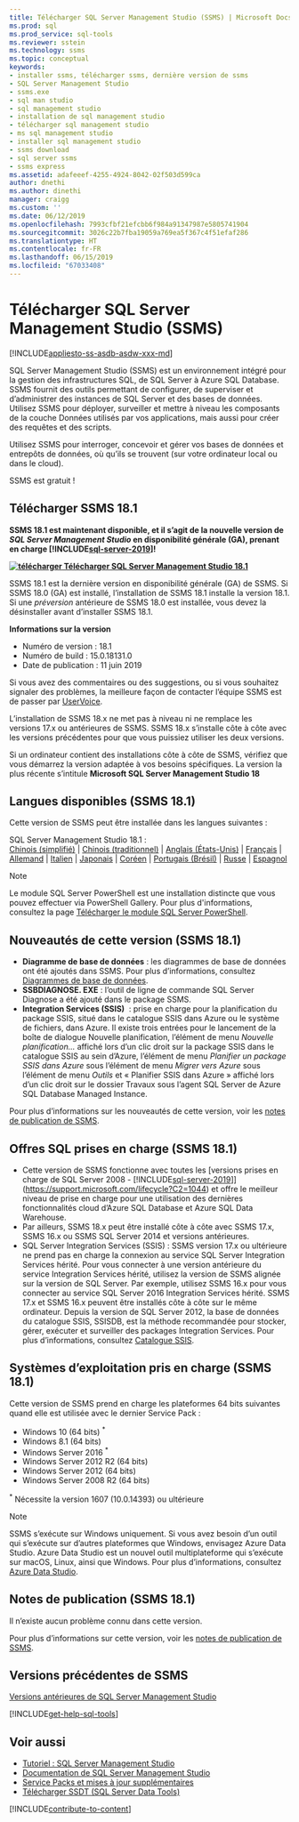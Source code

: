 ```yaml
---
title: Télécharger SQL Server Management Studio (SSMS) | Microsoft Docs
ms.prod: sql
ms.prod_service: sql-tools
ms.reviewer: sstein
ms.technology: ssms
ms.topic: conceptual
keywords:
- installer ssms, télécharger ssms, dernière version de ssms
- SQL Server Management Studio
- ssms.exe
- sql man studio
- sql management studio
- installation de sql management studio
- télécharger sql management studio
- ms sql management studio
- installer sql management studio
- ssms download
- sql server ssms
- ssms express
ms.assetid: adafeeef-4255-4924-8042-02f503d599ca
author: dnethi
ms.author: dinethi
manager: craigg
ms.custom: ''
ms.date: 06/12/2019
ms.openlocfilehash: 7993cfbf21efcbb6f984a91347987e5805741904
ms.sourcegitcommit: 3026c22b7fba19059a769ea5f367c4f51efaf286
ms.translationtype: HT
ms.contentlocale: fr-FR
ms.lasthandoff: 06/15/2019
ms.locfileid: "67033408"
---
```

# <a name="download-sql-server-management-studio-ssms"></a>Télécharger SQL Server Management Studio (SSMS)

[!INCLUDE[appliesto-ss-asdb-asdw-xxx-md](../includes/appliesto-ss-asdb-asdw-pdw-md.md)]

SQL Server Management Studio (SSMS) est un environnement intégré pour la gestion des infrastructures SQL, de SQL Server à Azure SQL Database. SSMS fournit des outils permettant de configurer, de superviser et d’administrer des instances de SQL Server et des bases de données. Utilisez SSMS pour déployer, surveiller et mettre à niveau les composants de la couche Données utilisés par vos applications, mais aussi pour créer des requêtes et des scripts.

Utilisez SSMS pour interroger, concevoir et gérer vos bases de données et entrepôts de données, où qu’ils se trouvent (sur votre ordinateur local ou dans le cloud).

SSMS est gratuit !

## <a name="download-ssms-181"></a>Télécharger SSMS 18.1

**SSMS 18.1 est maintenant disponible, et il s’agit de la nouvelle version de *SQL Server Management Studio* en disponibilité générale (GA), prenant en charge [!INCLUDE[sql-server-2019](../includes/sssqlv15-md.md)]!**

**[![télécharger](../ssdt/media/download.png) Télécharger SQL Server Management Studio 18.1 ](https://go.microsoft.com/fwlink/?linkid=2094583)**

SSMS 18.1 est la dernière version en disponibilité générale (GA) de SSMS. Si SSMS 18.0 (GA) est installé, l’installation de SSMS 18.1 installe la version 18.1. Si une *préversion* antérieure de SSMS 18.0 est installée, vous devez la désinstaller avant d’installer SSMS 18.1.

**Informations sur la version**

- Numéro de version : 18.1<br>
- Numéro de build : 15.0.18131.0<br>
- Date de publication : 11 juin 2019

Si vous avez des commentaires ou des suggestions, ou si vous souhaitez signaler des problèmes, la meilleure façon de contacter l’équipe SSMS est de passer par [UserVoice](https://aka.ms/sqlfeedback).

L’installation de SSMS 18.x ne met pas à niveau ni ne remplace les versions 17.x ou antérieures de SSMS. SSMS 18.x s’installe côte à côte avec les versions précédentes pour que vous puissiez utiliser les deux versions.

Si un ordinateur contient des installations côte à côte de SSMS, vérifiez que vous démarrez la version adaptée à vos besoins spécifiques. La version la plus récente s’intitule **Microsoft SQL Server Management Studio 18**

## <a name="available-languages-ssms-181"></a>Langues disponibles (SSMS 18.1)

Cette version de SSMS peut être installée dans les langues suivantes :

SQL Server Management Studio 18.1 :<br>
[Chinois (simplifié)](https://go.microsoft.com/fwlink/?linkid=2094583&clcid=0x804) | [Chinois (traditionnel)](https://go.microsoft.com/fwlink/?linkid=2094583&clcid=0x404) | [Anglais (États-Unis)](https://go.microsoft.com/fwlink/?linkid=2094583&clcid=0x409) | [Français](https://go.microsoft.com/fwlink/?linkid=2094583&clcid=0x40c) | [Allemand](https://go.microsoft.com/fwlink/?linkid=2094583&clcid=0x407) | [Italien](https://go.microsoft.com/fwlink/?linkid=2094583&clcid=0x410) | [Japonais](https://go.microsoft.com/fwlink/?linkid=2094583&clcid=0x411) | [Coréen](https://go.microsoft.com/fwlink/?linkid=2094583&clcid=0x412) | [Portugais (Brésil)](https://go.microsoft.com/fwlink/?linkid=2094583&clcid=0x416) | [Russe](https://go.microsoft.com/fwlink/?linkid=2094583&clcid=0x419) | [Espagnol](https://go.microsoft.com/fwlink/?linkid=2094583&clcid=0x40a)


> [!NOTE]
> Le module SQL Server PowerShell est une installation distincte que vous pouvez effectuer via PowerShell Gallery. Pour plus d'informations, consultez la page [Télécharger le module SQL Server PowerShell](download-sql-server-ps-module.md).

## <a name="new-in-this-release-ssms-181"></a>Nouveautés de cette version (SSMS 18.1)

- **Diagramme de base de données** : les diagrammes de base de données ont été ajoutés dans SSMS. Pour plus d’informations, consultez [Diagrammes de base de données](https://feedback.azure.com/forums/908035/suggestions/37507828).
- **SSBDIAGNOSE. EXE** : l’outil de ligne de commande SQL Server Diagnose a été ajouté dans le package SSMS.
- **Integration Services (SSIS)**  : prise en charge pour la planification du package SSIS, situé dans le catalogue SSIS dans Azure ou le système de fichiers, dans Azure. Il existe trois entrées pour le lancement de la boîte de dialogue Nouvelle planification, l’élément de menu *Nouvelle planification...* affiché lors d’un clic droit sur la package SSIS dans le catalogue SSIS au sein d’Azure, l’élément de menu *Planifier un package SSIS dans Azure* sous l’élément de menu *Migrer vers Azure* sous l’élément de menu *Outils* et « Planifier SSIS dans Azure » affiché lors d’un clic droit sur le dossier Travaux sous l’agent SQL Server de Azure SQL Database Managed Instance.

Pour plus d’informations sur les nouveautés de cette version, voir les [notes de publication de SSMS](release-notes-ssms.md).


## <a name="supported-sql-offerings-ssms-181"></a>Offres SQL prises en charge (SSMS 18.1)

* Cette version de SSMS fonctionne avec toutes les [versions prises en charge de SQL Server 2008 - [!INCLUDE[sql-server-2019](../includes/sssqlv15-md.md)]](https://support.microsoft.com/lifecycle?C2=1044) et offre le meilleur niveau de prise en charge pour une utilisation des dernières fonctionnalités cloud d’Azure SQL Database et Azure SQL Data Warehouse.
* Par ailleurs, SSMS 18.x peut être installé côte à côte avec SSMS 17.x, SSMS 16.x ou SSMS SQL Server 2014 et versions antérieures.
* SQL Server Integration Services (SSIS) : SSMS version 17.x ou ultérieure ne prend pas en charge la connexion au service SQL Server Integration Services hérité. Pour vous connecter à une version antérieure du service Integration Services hérité, utilisez la version de SSMS alignée sur la version de SQL Server. Par exemple, utilisez SSMS 16.x pour vous connecter au service SQL Server 2016 Integration Services hérité. SSMS 17.x et SSMS 16.x peuvent être installés côte à côte sur le même ordinateur. Depuis la version de SQL Server 2012, la base de données du catalogue SSIS, SSISDB, est la méthode recommandée pour stocker, gérer, exécuter et surveiller des packages Integration Services. Pour plus d’informations, consultez [Catalogue SSIS](../integration-services/catalog/ssis-catalog.md).

## <a name="supported-operating-systems-ssms-181"></a>Systèmes d’exploitation pris en charge (SSMS 18.1)

Cette version de SSMS prend en charge les plateformes 64 bits suivantes quand elle est utilisée avec le dernier Service Pack :

- Windows 10 (64 bits) <sup>*</sup>
- Windows 8.1 (64 bits)
- Windows Server 2016 <sup>*</sup>
- Windows Server 2012 R2 (64 bits)
- Windows Server 2012 (64 bits)
- Windows Server 2008 R2 (64 bits)

<sup>*</sup> Nécessite la version 1607 (10.0.14393) ou ultérieure

> [!NOTE]
> SSMS s’exécute sur Windows uniquement. Si vous avez besoin d’un outil qui s’exécute sur d’autres plateformes que Windows, envisagez Azure Data Studio. Azure Data Studio est un nouvel outil multiplateforme qui s’exécute sur macOS, Linux, ainsi que Windows. Pour plus d’informations, consultez [Azure Data Studio](../azure-data-studio/what-is.md).

## <a name="release-notes-ssms-181"></a>Notes de publication (SSMS 18.1)

Il n’existe aucun problème connu dans cette version.

Pour plus d’informations sur cette version, voir les [notes de publication de SSMS](release-notes-ssms.md).

## <a name="previous-ssms-releases"></a>Versions précédentes de SSMS

[Versions antérieures de SQL Server Management Studio](../ssms/release-notes-ssms.md#previous-ssms-releases)

[!INCLUDE[get-help-sql-tools](../includes/paragraph-content/get-help-sql-tools.md)]

## <a name="see-also"></a>Voir aussi

- [Tutoriel : SQL Server Management Studio](tutorials/tutorial-sql-server-management-studio.md)
- [Documentation de SQL Server Management Studio](sql-server-management-studio-ssms.md)
- [Service Packs et mises à jour supplémentaires](https://technet.microsoft.com/sqlserver/ff803383.aspx)
- [Télécharger SSDT (SQL Server Data Tools)](../ssdt/download-sql-server-data-tools-ssdt.md)

[!INCLUDE[contribute-to-content](../includes/paragraph-content/contribute-to-content.md)]
